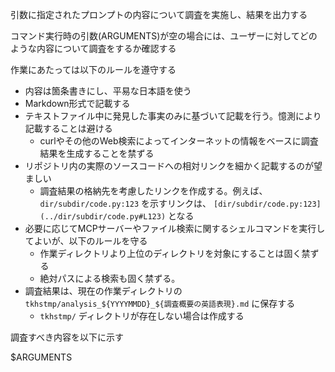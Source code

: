 引数に指定されたプロンプトの内容について調査を実施し、結果を出力する

コマンド実行時の引数(ARGUMENTS)が空の場合には、ユーザーに対してどのような内容について調査をするか確認する

作業にあたっては以下のルールを遵守する

- 内容は箇条書きにし、平易な日本語を使う
- Markdown形式で記載する
- テキストファイル中に発見した事実のみに基づいて記載を行う。憶測により記載することは避ける
  - curlやその他のWeb検索によってインターネットの情報をベースに調査結果を生成することを禁ずる
- リポジトリ内の実際のソースコードへの相対リンクを細かく記載するのが望ましい
  - 調査結果の格納先を考慮したリンクを作成する。例えば、 `dir/subdir/code.py:123` を示すリンクは、 `[dir/subdir/code.py:123](../dir/subdir/code.py#L123)` となる
- 必要に応じてMCPサーバーやファイル検索に関するシェルコマンドを実行してよいが、以下のルールを守る
  - 作業ディレクトリより上位のディレクトリを対象にすることは固く禁ずる
  - 絶対パスによる検索も固く禁ずる。
- 調査結果は、現在の作業ディレクトリの `tkhstmp/analysis_${YYYYMMDD}_${調査概要の英語表現}.md` に保存する
  - `tkhstmp/` ディレクトリが存在しない場合は作成する

調査すべき内容を以下に示す

$ARGUMENTS
